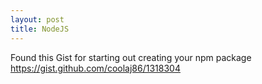 ```yaml
---
layout: post
title: NodeJS
---
```


Found this Gist for starting out creating your npm package https://gist.github.com/coolaj86/1318304
